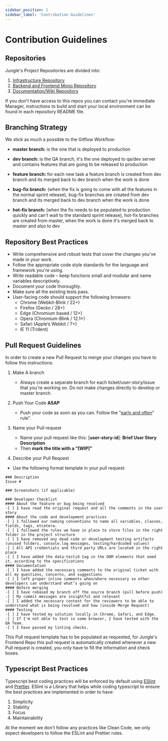 ```yaml
---
sidebar_position: 2
sidebar_label: 'Contribution Guidelines'
---
```


# Contribution Guidelines

## Repositories

Jungle's Project Repositories are divided into:

1. [Infrastructure Repository](https://github.com/Mango-chango/Jungle-Infrastructure)
2. [Backend and Frontend Mono Repository](https://github.com/Mango-chango/Jungle-Contributor-Guide)
3. [Documentation/Wiki Repository](https://github.com/Mango-chango/Jungle-Contributor-Guide)

If you don't have access to this repos you can contact you're immediate Manager, instructions to build and start your local environment can be found in each repository README file.

## Branching Strategy

We stick as much a possible to the Gitflow Workflow:

- **master branch:** is the one that is deployed to production

- **dev branch:** is the QA branch, it's the one deployed to qa/dev server and contains features that are going to be released to production

- **feature branch:** for each new task a feature branch is created from dev branch and its merged back to dev branch when the work is done

- **bug-fix branch:** (when the fix is going to come with all the features in the normal sprint release), bug-fix branches are created from dev branch and its merged back to dev branch when the work is done

- **hot-fix branch:** (when the fix needs to be populated to production quickly and can't wait to the standard sprint release), hot-fix branches are created from master, when the work is done it's merged back to master and also to dev

## Repository Best Practices

- Write comprehensive and robust tests that cover the changes you've made in your work.
- Follow the appropriate code style standards for the language and framework you're using.
- Write readable code – keep functions small and modular and name variables descriptively.
- Document your code thoroughly.
- Make sure all the existing tests pass.
- User-facing code should support the following browsers:
  - Chrome (Webkit-Blink / 22+)
  - Firefox (Gecko / 28+)
  - Edge (Chromium based / 12+)
  - Opera (Chromium-Blink / 12.1+)
  - Safari (Apple’s Webkit / 7+)
  - IE 11 (Trident)

## Pull Request Guidelines

In order to create a new Pull Request to merge your changes you have to follow this instructions:

1. Make A branch
  
    - Always create a separate branch for each ticket/user-story/issue that you're working on.
  Do not make changes directly to develop or master branch.
2. Push Your Code **ASAP**
  
    - Push your code as soon as you can. Follow the "[early and often](https://www.worklytics.co/blog/commit-early-push-often)" rule".
3. Name your Pull request

    - Name your pull request like this: [**user-story-id**]: **Brief User Story Description**
    - Then **mark the title with a "[WIP]"**
4. Describe your Pull Request
    
  - Use the following format template in your pull request:

  ````
  ### Description
  Issue #

  ### Screenshots (if applicable)

  ### Developer Checklist
  #### About the feature or bug being resolved
  -[ ] I have read the original request and all the comments in the user story
  #### About the code and development practices
  -[ ] I followed our naming conventions to name all variables, classes, fields, tags, etcetera.
  -[ ] I followed the rules we have in place to store files in the right folder in the project structure
  -[ ] I have removed any dead code or development testing artifacts (unused folders, console.log messages, testing/hardcoded values)
  -[ ] All API credentials and third party URLs are located in the right place
  -[ ] I have added the data-testid tag in the DOM elements that need it, according to the specifications
  #### Documentation
  -[ ] I have added the necessary comments to the original ticket with all my questions, concerns, and suggestions
  -[ ] I left proper inline comments when/where necessary so other developers can understand what’s going on
  #### Before merging
  -[ ] I have rebased my branch off the source branch (pull before push)
  -[ ] My commit messages are insightful and relevant
  -[ ] I added the necessary context for the reviewers to be able to understand what is being resolved and how (inside Merge Request)
  #### Testing
  -[ ] I have tested my solution locally in Chrome, Safari, and Edge.
  -[ ] If I'm not able to test in some browser, I have tested with the QA Team.
  -[ ] I have passed my linting checks.
  ````
This Pull request template has to be populated as requested, for Jungle's Frontend Repo this pull request is automatically created whenever a new Pull request is created, you only have to fill the Information and check boxes. 

## Typescript Best Practices

Typescript best coding practices will be enforced by default using [ESlint](https://github.com/typescript-eslint/typescript-eslint) and [Prettier](https://prettier.io/). ESlint is a Library that helps while coding typescript to ensure the best practices are implemented in order to have:
  1. Simplicity
  2. Stability
  3. Focus
  4. Maintainability

At the moment we don't follow any practices like Clean Code, we only expect developers to follow the ESLint and Prettier rules.
